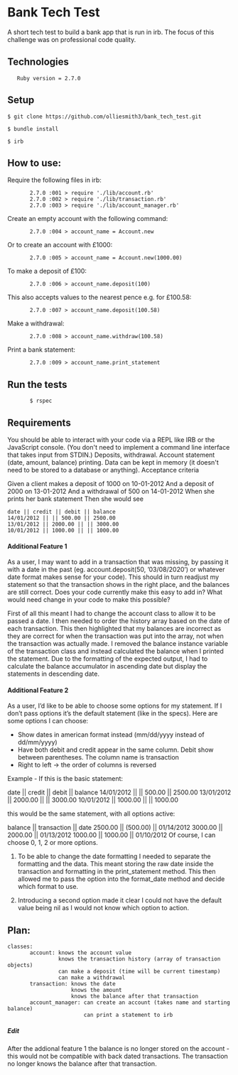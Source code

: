 # Bank Tech Test

A short tech test to build a bank app that is run in irb. The focus of this challenge was on professional code quality.

## Technologies

       Ruby version = 2.7.0

## Setup 
```
$ git clone https://github.com/olliesmith3/bank_tech_test.git

$ bundle install

$ irb
```
## How to use:

Require the following files in irb:
```
       2.7.0 :001 > require './lib/account.rb'
       2.7.0 :002 > require './lib/transaction.rb'
       2.7.0 :003 > require './lib/account_manager.rb'
```
Create an empty account with the following command:
```
       2.7.0 :004 > account_name = Account.new
```
Or to create an account with £1000:
```
       2.7.0 :005 > account_name = Account.new(1000.00)
```
To make a deposit of £100: 
```
       2.7.0 :006 > account_name.deposit(100)
```
This also accepts values to the nearest pence e.g. for £100.58:
```
       2.7.0 :007 > account_name.deposit(100.58)
```
Make a withdrawal: 
```
       2.7.0 :008 > account_name.withdraw(100.58)
```
Print a bank statement:
```
       2.7.0 :009 > account_name.print_statement
```
## Run the tests
```
       $ rspec
```
## Requirements

You should be able to interact with your code via a REPL like IRB or the JavaScript console. (You don't need to implement a command line interface that takes input from STDIN.)
Deposits, withdrawal.
Account statement (date, amount, balance) printing.
Data can be kept in memory (it doesn't need to be stored to a database or anything).
Acceptance criteria

Given a client makes a deposit of 1000 on 10-01-2012
And a deposit of 2000 on 13-01-2012
And a withdrawal of 500 on 14-01-2012
When she prints her bank statement
Then she would see
```
date || credit || debit || balance
14/01/2012 || || 500.00 || 2500.00
13/01/2012 || 2000.00 || || 3000.00
10/01/2012 || 1000.00 || || 1000.00
```

#### Additional Feature 1

As a user, I may want to add in a transaction that was missing, by passing it with a date in the past (eg. account.deposit(50, ’03/08/2020’) or whatever date format makes sense for your code).
This should in turn readjust my statement so that the transaction shows in the right place, and the balances are still correct. Does your code currently make this easy to add in? What would need change in your code to make this possible?

First of all this meant I had to change the account class to allow it to be passed a date. I then needed to order the history array based on the date of each transaction. This then highlighted that my balances are incorrect as they are correct for when the transaction was put into the array, not when the transaction was actually made. I removed the balance instance variable of the transaction class and instead calculated the balance when I printed the statement. Due to the formatting of the expected output, I had to calculate the balance accumulator in ascending date but display the statements in descending date.

#### Additional Feature 2

As a user, I’d like to be able to choose some options for my statement.
If I don’t pass options it’s the default statement (like in the specs).
Here are some options I can choose:

* Show dates in american format instead (mm/dd/yyyy instead of dd/mm/yyyy)
* Have both debit and credit appear in the same column. Debit show between parentheses. The column name is transaction
* Right to left -> the order of columns is reversed

Example - If this is the basic statement:

date || credit || debit || balance
14/01/2012 || || 500.00 || 2500.00
13/01/2012 || 2000.00 || || 3000.00
10/01/2012 || 1000.00 || || 1000.00

this would be the same statement, with all options active:

balance || transaction || date
2500.00 || (500.00) || 01/14/2012
3000.00 || 2000.00 || 01/13/2012
1000.00 || 1000.00 || 01/10/2012
Of course, I can choose 0, 1, 2 or more options.

1) To be able to change the date formatting I needed to separate the formatting and the data. This meant storing the raw date inside the transaction and formatting in the print_statement method. This then allowed me to pass the option into the format_date method and decide which format to use.

2) Introducing a second option made it clear I could not have the default value being nil as I would not know which option to action.

## Plan:
```
classes: 
       account: knows the account value
                knows the transaction history (array of transaction objects)
                can make a deposit (time will be current timestamp)
                can make a withdrawal
       transaction: knows the date
                    knows the amount  
                    knows the balance after that transaction  
       account_manager: can create an account (takes name and starting balance)
                        can print a statement to irb
```

##### Edit

After the addional feature 1 the balance is no longer stored on the account - this would not be compatible with back dated transactions. The transaction no longer knows the balance after that transaction.

